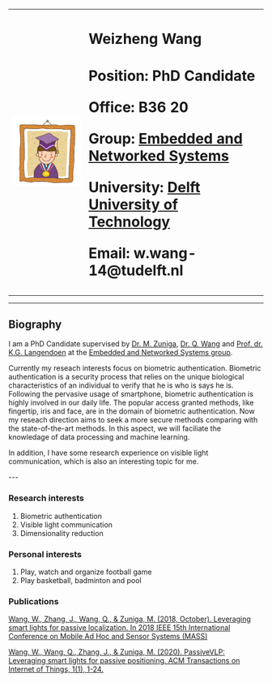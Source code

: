 <div>
<table border="0">
  <tr>
    <td width="30%">
      <img src="/zhengjianzhao.jpg" width="100%">
    </td>
    <td width="70%">
      <h1>Weizheng Wang<h1>
      <p><b>Position: PhD Candidate</b></p>
      <p><b>Office: B36 20</b></p>
      <p><b>Group: <a href="https://www.tudelft.nl/ewi/over-de-faculteit/afdelingen/software-technology/embedded-and-networked-systems/">Embedded and Networked Systems</a></p>
      <p><b>University: <a href="https://www.tudelft.nl/">Delft University of Technology</a></b></p>
      <p><b>Email: w.wang-14@tudelft.nl</b></p>
    </td>
  </tr>
</table>
</div>

---
<h2>Biography</h2>

<p>I am a PhD Candidate supervised by 
<a href="https://www.st.ewi.tudelft.nl/marco/" target="_blank" rel="noopener">Dr. M. Zuniga</a>, 
<a href="https://www.st.ewi.tudelft.nl/qing/" target="_blank" rel="noopener">Dr. Q. Wang</a> and
<a href="http://www.st.ewi.tudelft.nl/koen/" target="_blank" rel="noopener">Prof. dr. K.G. Langendoen</a> at the 
<a href="https://www.tudelft.nl/ewi/over-de-faculteit/afdelingen/software-technology/embedded-and-networked-systems/" target="_blank" rel="noopener">Embedded and Networked Systems group</a>.</p>

<p>Currently my reseach interests focus on biometric authentication. 
Biometric authentication is a security process that relies on the unique biological characteristics of an individual to verify that he is who is says he is.
Following the pervasive usage of smartphone, biometric authentication is highly involved in our daily life. 
The popular access granted methods, like fingertip, iris and face, are in the domain of biometric authentication. 
Now my reseach direction aims to seek a more secure methods comparing with the state-of-the-art methods. 
In this aspect, we will faciliate the knowledage of data processing and machine learning.</p>

<p>In addition, I have some research experience on visible light communication, which is also an interesting topic for me. </p>
---

### Research interests
1. Biometric authentication
2. Visible light communication
3. Dimensionality reduction

### Personal interests
1. Play, watch and organize football game
2. Play basketball, badminton and pool

### Publications
<p><a href="https://www.st.ewi.tudelft.nl/marco/files/passiveLoc_MASS18.pdf"> Wang, W., Zhang, J., Wang, Q., & Zuniga, M. (2018, October). Leveraging smart lights for passive localization. In 2018 IEEE 15th International Conference on Mobile Ad Hoc and Sensor Systems (MASS)</a></p>
<p><a href="/TIOT.pdf"> Wang, W., Wang, Q., Zhang, J., & Zuniga, M. (2020). PassiveVLP: Leveraging smart lights for passive positioning. ACM Transactions on Internet of Things, 1(1), 1-24.</a></p>
